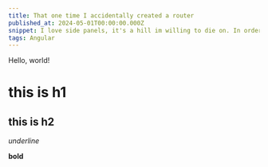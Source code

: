 ```yaml
---
title: That one time I accidentally created a router
published_at: 2024-05-01T00:00:00.000Z
snippet: I love side panels, it's a hill im willing to die on. In order to support an app with lots of side panels a new router was born
tags: Angular
---
```


Hello, world!

# this is h1

## this is h2

_underline_

**bold**